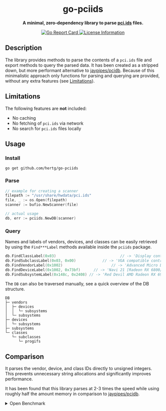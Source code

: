 
<div align="center">
  <h1><strong>go-pciids</strong></h1>
  <p>
		<strong>A minimal, zero-dependency library to parse <a href="https://pci-ids.ucw.cz/">pci.ids</a> files.</strong>
  </p>
  <p>
    <a href="https://goreportcard.com/report/github.com/hertg/go-pciids">
      <img alt="Go Report Card" src="https://goreportcard.com/badge/github.com/hertg/go-pciids" />
    </a>
    <a href="#">
			<img alt="License Information" src="https://img.shields.io/github/license/hertg/go-pciids">
    </a>
  </p>
</div>

## Description

The library provides methods to parse the contents of a `pci.ids` file
and export methods to query the parsed data. It has been created
as a stripped down, but more performant alternative to [jaypipes/pcidb](https://github.com/jaypipes/pcidb).
Because of this minimalistic approach only functions for parsing and
querying are provided, without any extra features (see [Limitations](#limitations)).

## Limitations

The following features are **not** included:

- No caching
- No fetching of `pci.ids` via network
- No search for `pci.ids` files locally

## Usage

### Install

```shell
go get github.com/hertg/go-pciids
```

### Parse

```go
// example for creating a scanner
filepath := "/usr/share/hwdata/pci.ids"
file, _ := os.Open(filepath)
scanner := bufio.NewScanner(file)

// actual usage
db, err := pciids.NewDB(scanner)
```

### Query

Names and labels of vendors, devices, and classes can be easily
retrieved by using the `Find***Label` methods available inside the
`pciids` package.

```go
db.FindClassLabel(0x03) 							// -> 'Display controller'
db.FindSubclassLabel(0x03, 0x00) 			// -> 'VGA compatible controller'
db.FindVendorLabel(0x1002) 						// -> 'Advanced Micro Devices, Inc. [AMD/ATI]'
db.FindDeviceLabel(0x1002, 0x73bf) 		// -> 'Navi 21 [Radeon RX 6800/6800 XT / 6900 XT]'
db.FindSubsystemLabel(0x148c, 0x2408) // -> 'Red Devil AMD Radeon RX 6900 XT'
```

The `DB` can also be traversed manually, 
see a quick overview of the DB structure.

```text
DB
├─ vendors
│  ├─ devices
│  │  └─ subsystems
│  └─ subsystems 
├─ devices
│  └─ subsystems 
├─ subsystems
└─ classes
   └─ subclasses
      └─ progifs
```

## Comparison

It parses the vendor, device, and class IDs directly to
unsigned integers. This prevents unnecessary string allocations
and significantly improves performance.

It has been found that this library parses at 2-3 times the speed
while using roughly half the amount memory in comparison to [jaypipes/pcidb](https://github.com/jaypipes/pcidb).

<details>
	<summary>Open Benchmark</summary>

	```text
	goos: linux
	goarch: amd64
	pkg: github.com/hertg/go-pciids/pkg/pciids
	cpu: AMD Ryzen 9 5950X 16-Core Processor
	BenchmarkGoPCIIDS-32    	     100	  16775134 ns/op	 6400548 B/op	  116541 allocs/op
	BenchmarkPCIDB-32       	      37	  29394779 ns/op	11972032 B/op	  184512 allocs/op
	PASS
	ok  	github.com/hertg/go-pciids/pkg/pciids	2.813s
	```
</details>
